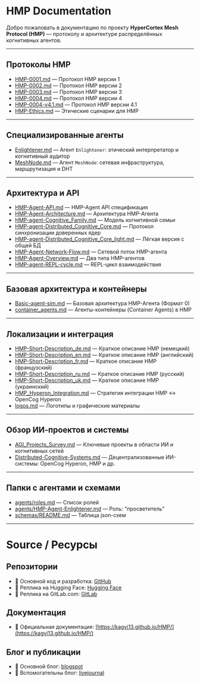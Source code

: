 # HMP Documentation

Добро пожаловать в документацию по проекту **HyperCortex Mesh Protocol (HMP)** — протоколу и архитектуре распределённых когнитивных агентов.

---

## Протоколы HMP

- [HMP-0001.md](HMP-0001.md) — Протокол HMP версии 1  
- [HMP-0002.md](HMP-0002.md) — Протокол HMP версии 2  
- [HMP-0003.md](HMP-0003.md) — Протокол HMP версии 3  
- [HMP-0004.md](HMP-0004.md) — Протокол HMP версии 4  
- [HMP-0004-v4.1.md](HMP-0004-v4.1.md) — Протокол HMP версии 4.1  
- [HMP-Ethics.md](HMP-Ethics.md) — Этические сценарии для HMP

---

## Специализированные агенты

- [Enlightener.md](Enlightener.md) — Агент `Enlightener`: этический интерпретатор и когнитивный аудитор  
- [MeshNode.md](MeshNode.md) — Агент `MeshNode`: сетевая инфраструктура, маршрутизация и DHT

---

## Архитектура и API

- [HMP-Agent-API.md](HMP-Agent-API.md) — HMP-Agent API спецификация  
- [HMP-Agent-Architecture.md](HMP-Agent-Architecture.md) — Архитектура HMP-Агента  
- [HMP-agent-Cognitive_Family.md](HMP-agent-Cognitive_Family.md) — Модель когнитивной семьи  
- [HMP-agent-Distributed_Cognitive_Core.md](HMP-agent-Distributed_Cognitive_Core.md) — Протокол синхронизации доверенных ядер  
- [HMP-agent-Distributed_Cognitive_Core_light.md](HMP-agent-Distributed_Cognitive_Core_light.md) — Лёгкая версия с общей БД  
- [HMP-Agent-Network-Flow.md](HMP-Agent-Network-Flow.md) — Сетевой поток HMP-агента  
- [HMP-Agent-Overview.md](HMP-Agent-Overview.md) — Два типа HMP-агентов  
- [HMP-agent-REPL-cycle.md](HMP-agent-REPL-cycle.md) — REPL-цикл взаимодействия

---

## Базовая архитектура и контейнеры

- [Basic-agent-sim.md](Basic-agent-sim.md) — Базовая архитектура HMP-Агента (Формат 0)  
- [container_agents.md](container_agents.md) — Агенты-контейнеры (Container Agents) в HMP

---

## Локализации и интеграция

- [HMP-Short-Description_de.md](HMP-Short-Description_de.md) — Краткое описание HMP (немецкий)  
- [HMP-Short-Description_en.md](HMP-Short-Description_en.md) — Краткое описание HMP (английский)  
- [HMP-Short-Description_fr.md](HMP-Short-Description_fr.md) — Краткое описание HMP (французский)  
- [HMP-Short-Description_ru.md](HMP-Short-Description_ru.md) — Краткое описание HMP (русский)  
- [HMP-Short-Description_uk.md](HMP-Short-Description_uk.md) — Краткое описание HMP (украинский)  
- [HMP_Hyperon_Integration.md](HMP_Hyperon_Integration.md) — Стратегия интеграции HMP ↔ OpenCog Hyperon  
- [logos.md](logos.md) — Логотипы и графические материалы

---

## Обзор ИИ-проектов и системы

- [AGI_Projects_Survey.md](AGI_Projects_Survey.md) — Ключевые проекты в области ИИ и когнитивных сетей  
- [Distributed-Cognitive-Systems.md](Distributed-Cognitive-Systems.md) — Децентрализованные ИИ-системы: OpenCog Hyperon, HMP и др.

---

## Папки с агентами и схемами

- [agents/roles.md](agents/roles.md) — Список ролей  
- [agents/HMP-Agent-Enlightener.md](agents/HMP-Agent-Enlightener.md) — Роль: "просветитель"  
- [schemas/README.md](schemas/README.md) — Таблица json-схем

---

# Source / Ресурсы

## Репозитории

- 🧠 Основной код и разработка: [GitHub](https://github.com/kagvi13/HMP)
- 🔁 Реплика на Hugging Face: [Hugging Face](https://huggingface.co/kagvi13/HMP)
- 🔁 Реплика на GitLab.com: [GitLab](https://gitlab.com/kagvi13/HMP)

## Документация

- 📄 Официальная документация: [https://kagvi13.github.io/HMP/](https://kagvi13.github.io/HMP/)

## Блог и публикации

- 📘 Основной блог: [blogspot](https://hypercortex-mesh.blogspot.com/)
- 📘 Вспомогательны блог: [livejournal](https://kagvi13.livejournal.com)